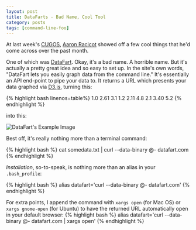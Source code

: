 ```yaml
---
layout: post
title: DataFarts - Bad Name, Cool Tool
category: posts
tags: [command-line-foo]
---
```


At last week's [CUGOS][cugos], [Aaron Racicot][racicot] showed off a few cool things that he'd come across over the past month.

One of which was [DataFart](http://www.datafart.com).  Okay, it's a bad name.  A horrible name.  But it's actually a pretty great idea and so easy to set up.  In the site's own words, "DataFart lets you easily graph data from the command line." It's essentially an API end-point to pipe your data to.  It returns a URL which presents your data graphed via [D3.js](http://d3js.org/), turning this:

{% highlight bash linenos=table%}
1.0 2.61 3.1
1.2 2.11 4.8
2.1 3.40 5.2
{% endhighlight %}

into this:

![DataFart's Example Image](http://www.datafart.com/static/screenshot.png)  


Best off, it's really nothing more than a terminal command:

{% highlight bash %}
cat somedata.txt | curl --data-binary @- datafart.com
{% endhighlight %}

_Installation_, so-to-speak, is nothing more than an alias in your `.bash_profile`:

{% highlight bash %}
alias datafart='curl --data-binary @- datafart.com'
{% endhighlight %}

For extra points, I append the command with `xargs open` (for Mac OS) or `xargs gnome-open` (for Ubuntu) to have the returned URL automatically open in your default browser:
{% highlight bash %}
alias datafart='curl --data-binary @- datafart.com | xargs open'
{% endhighlight %}


[cugos]: http://www.cugos.org
[racicot]: http://www.z-pulley.com
